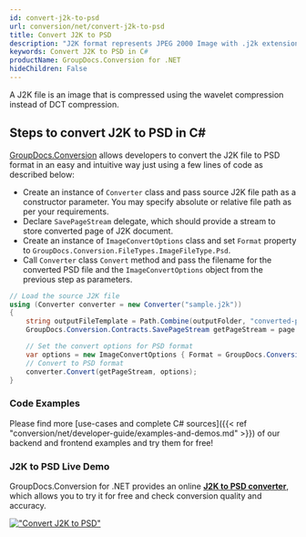 ```yaml
---
id: convert-j2k-to-psd
url: conversion/net/convert-j2k-to-psd
title: Convert J2K to PSD
description: "J2K format represents JPEG 2000 Image with .j2k extension. Learn how to convert J2K to PSD file programmatically in C# language using GroupDocs.Conversion for .NET library."
keywords: Convert J2K to PSD in C#
productName: GroupDocs.Conversion for .NET
hideChildren: False
---
```


A J2K file is an image that is compressed using the wavelet compression instead of DCT compression.

## Steps to convert J2K to PSD in C#

[GroupDocs.Conversion](https://products.groupdocs.com/conversion/net) allows developers to convert the J2K file to PSD format in an easy and intuitive way just using a few lines of code as described below:

* Create an instance of `Converter` class and pass source J2K file path as a constructor parameter. You may specify absolute or relative file path as per your requirements. 
* Declare `SavePageStream` delegate, which should provide a stream to store converted page of J2K document.
* Create an instance of `ImageConvertOptions` class and set `Format` property to `GroupDocs.Conversion.FileTypes.ImageFileType.Psd`.
* Call `Converter` class `Convert` method and pass the filename for the converted PSD file and the `ImageConvertOptions` object from the previous step as parameters.

```csharp
// Load the source J2K file
using (Converter converter = new Converter("sample.j2k"))
{
    string outputFileTemplate = Path.Combine(outputFolder, "converted-page-{0}.psd");
    GroupDocs.Conversion.Contracts.SavePageStream getPageStream = page => new FileStream(string.Format(outputFileTemplate, page), FileMode.Create);

    // Set the convert options for PSD format
    var options = new ImageConvertOptions { Format = GroupDocs.Conversion.FileTypes.ImageFileType.Psd };   
    // Convert to PSD format
    converter.Convert(getPageStream, options);
}
```

### Code Examples

Please find more [use-cases and complete C# sources]({{< ref "conversion/net/developer-guide/examples-and-demos.md" >}}) of our backend and frontend examples and try them for free!

### J2K to PSD Live Demo

GroupDocs.Conversion for .NET provides an online [**J2K to PSD converter**](https://products.groupdocs.app/conversion/j2k-to-psd), which allows you to try it for free and check conversion quality and accuracy.

[!["Convert J2K to PSD"](conversion/net/images/convert-to-psd/convert-j2k-to-psd.png)](https://products.groupdocs.app/conversion/j2k-to-psd)